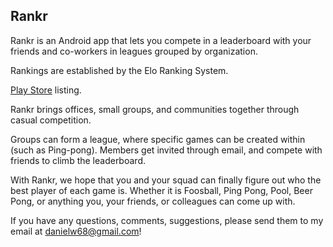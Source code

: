 ## Rankr
Rankr is an Android app that lets you compete in a leaderboard with your friends and co-workers in leagues grouped by organization.

Rankings are established by the Elo Ranking System. 

[Play Store](https://play.google.com/store/apps/details?id=ca.danielw.rankr&hl=en) listing.

Rankr brings offices, small groups, and communities together through casual 
competition. 

Groups can form a league, where specific games can be created within (such as Ping-pong). Members get invited through email, and compete with friends to climb the leaderboard.

With Rankr, we hope that you and your squad can finally figure out who the best player of each game is. Whether it is Foosball, Ping Pong, Pool, Beer Pong, or anything you, your friends, or colleagues can come up with.

If you have any questions, comments, suggestions, please send them to my email at <danielw68@gmail.com>!